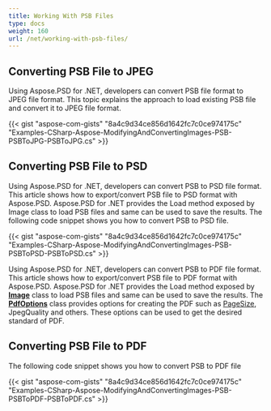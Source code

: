 ```yaml
---
title: Working With PSB Files
type: docs
weight: 160
url: /net/working-with-psb-files/
---
```



## **Converting PSB File to JPEG**
Using Aspose.PSD for .NET, developers can convert PSB file format to JPEG file format. This topic explains the approach to load existing PSB file and convert it to JPEG file format.


{{< gist "aspose-com-gists" "8a4c9d34ce856d1642fc7c0ce974175c" "Examples-CSharp-Aspose-ModifyingAndConvertingImages-PSB-PSBToJPG-PSBToJPG.cs" >}}

## **Converting PSB File to PSD**
Using Aspose.PSD for .NET, developers can convert PSB to PSD file format. This article shows how to export/convert PSB file to PSD format with Aspose.PSD. Aspose.PSD for .NET provides the Load method exposed by Image class to load PSB files and same can be used to save the results. The following code snippet shows you how to convert PSB to PSD file.


{{< gist "aspose-com-gists" "8a4c9d34ce856d1642fc7c0ce974175c" "Examples-CSharp-Aspose-ModifyingAndConvertingImages-PSB-PSBToPSD-PSBToPSD.cs" >}}

Using Aspose.PSD for .NET, developers can convert PSB to PDF file format. This article shows how to export/convert PSB file to PDF format with Aspose.PSD. Aspose.PSD for .NET provides the Load method exposed by [**Image**](https://apireference.aspose.com/psd/net/aspose.psd/image) class to load PSB files and same can be used to save the results. The [**PdfOptions**](https://apireference.aspose.com/psd/net/aspose.psd.imageoptions/pdfoptions) class provides options for creating the PDF such as [PageSize](https://apireference.aspose.com/psd/net/aspose.psd.imageoptions/pdfoptions/properties/pagesize), JpegQuality and others. These options can be used to get the desired standard of PDF.
## **Converting PSB File to PDF**

The following code snippet shows you how to convert PSB to PDF file

{{< gist "aspose-com-gists" "8a4c9d34ce856d1642fc7c0ce974175c" "Examples-CSharp-Aspose-ModifyingAndConvertingImages-PSB-PSBToPDF-PSBToPDF.cs" >}}
